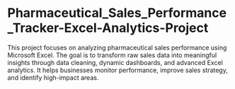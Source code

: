 # Pharmaceutical_Sales_Performance_Tracker-Excel-Analytics-Project
This project focuses on analyzing pharmaceutical sales performance using Microsoft Excel. The goal is to transform raw sales data into meaningful insights through data cleaning, dynamic dashboards, and advanced Excel analytics. It helps businesses monitor performance, improve sales strategy, and identify high-impact areas.
